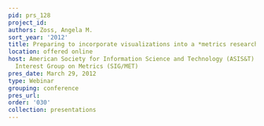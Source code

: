 ```yaml
---
pid: prs_128
project_id: 
authors: Zoss, Angela M.
sort_year: '2012'
title: Preparing to incorporate visualizations into a *metrics research project
location: offered online
host: American Society for Information Science and Technology (ASIS&T) and its Special
  Interest Group on Metrics (SIG/MET)
pres_date: March 29, 2012
type: Webinar
grouping: conference
pres_url: 
order: '030'
collection: presentations
---
```

